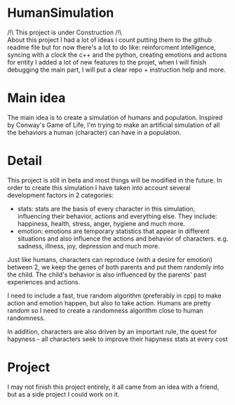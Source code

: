 # HumanSimulation
/!\ This project is under Construction /!\  
About this project I had a lot of ideas i count putting them to the github readme file
but for now there's a lot to do like: reinforcment intelligence, syncing with a clock the c++ and the python, creating emotions and actions for entity
I added a lot of new features to the projet, when I will finish debugging the main part, I will put a clear repo + instruction help and more.

# Main idea
The main idea is to create a simulation of humans and population.
Inspired by Conway's Game of Life, I'm trying to make an artificial simulation of all the behaviors a human (character) can have in a population.

# Detail
This project is still in beta and most things will be modified in the future. In order to create this simulation 
I have taken into account several development factors in 2 categories:
  - stats: stats are the basis of every character in this simulation, influencing their behavior, actions and everything else.
    They include: happiness, health, stress, anger, hygiene and much more.
  - emotion: emotions are temporary statistics that appear in different situations and also influence the actions and behavior of characters.
    e.g. sadness, illness, joy, depression and much more.

Just like humans, characters can reproduce (with a desire for emotion) between 2, we keep the genes of both parents and put them randomly into the child.
The child's behavior is also influenced by the parents' past experiences and actions.


I need to include a fast, true random algorithm (preferably in cpp) to make action and emotion happen, but also to take action.
Humans are pretty random so I need to create a randomness algorithm close to human randomness.

In addition, characters are also driven by an important rule, the quest for hapyness - all characters seek to improve their hapyness stats at 
every cost

# Project
I may not finish this project entirely, it all came from an idea with a friend, but as a side project I could work on it. 
